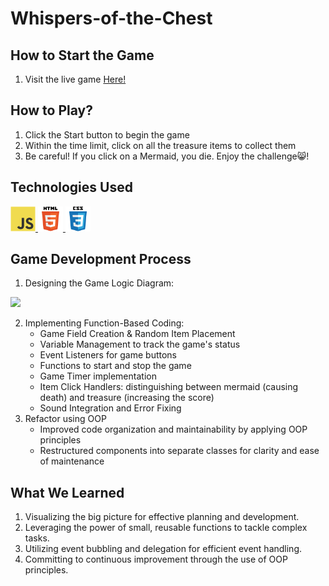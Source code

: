 # Whispers-of-the-Chest

## How to Start the Game
1. Visit the live game [Here!](https://rosielee09.github.io/Whispers-of-the-Chest/)

## How to Play?
1. Click the Start button to begin the game
2. Within the time limit, click on all the treasure items to collect them
3. Be careful! If you click on a Mermaid, you die. Enjoy the challenge😸!

## Technologies Used
<p> 
<a href="https://developer.mozilla.org/en-US/docs/Web/JavaScript" target="_blank"> <img src="https://raw.githubusercontent.com/devicons/devicon/master/icons/javascript/javascript-original.svg" alt="javascript" width="40" height="40"/> </a> 
<a href="https://www.w3.org/html/" target="_blank"> <img src="https://raw.githubusercontent.com/devicons/devicon/master/icons/html5/html5-original-wordmark.svg" alt="html5" width="40" height="40"/> </a><a href="https://www.w3schools.com/css/" target="_blank"> <img src="https://raw.githubusercontent.com/devicons/devicon/master/icons/css3/css3-original-wordmark.svg" alt="css3" width="40" height="40"/> </a></p>

## Game Development Process

1. Designing the Game Logic Diagram:
<img src="https://github.com/user-attachments/assets/3a47bc04-cc27-4a75-bbce-7ab371f143b9" width="700"/>


2. Implementing Function-Based Coding:
   - Game Field Creation & Random Item Placement
   - Variable Management to track the game's status
   - Event Listeners for game buttons
   - Functions to start and stop the game
   - Game Timer implementation
   - Item Click Handlers: distinguishing between mermaid (causing death) and treasure (increasing the score)
   - Sound Integration and Error Fixing 
3. Refactor using OOP
   - Improved code organization and maintainability by applying OOP principles
   - Restructured components into separate classes for clarity and ease of maintenance

## What We Learned
1. Visualizing the big picture for effective planning and development.
2. Leveraging the power of small, reusable functions to tackle complex tasks.
3. Utilizing event bubbling and delegation for efficient event handling.
4. Committing to continuous improvement through the use of OOP principles.
